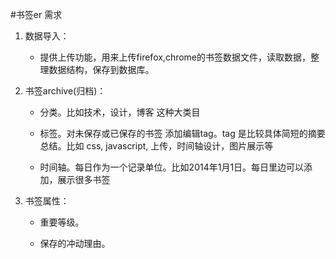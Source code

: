 #书签er 需求

1. 数据导入：

	* 提供上传功能，用来上传firefox,chrome的书签数据文件，读取数据，整理数据结构，保存到数据库。

2. 书签archive(归档)：
 
	* 分类。比如技术，设计，博客 这种大类目
	
	* 标签。对未保存或已保存的书签 添加编辑tag。tag 是比较具体简短的摘要总结。比如 css, javascript, 上传，时间轴设计，图片展示等
	
	* 时间轴。每日作为一个记录单位。比如2014年1月1日。每日里边可以添加，展示很多书签

3. 书签属性：

    * 重要等级。
    
    * 保存的冲动理由。
